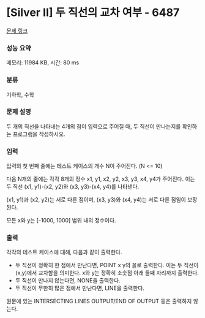 # [Silver II] 두 직선의 교차 여부 - 6487 

[문제 링크](https://www.acmicpc.net/problem/6487) 

### 성능 요약

메모리: 11984 KB, 시간: 80 ms

### 분류

기하학, 수학

### 문제 설명

<p>두 개의 직선을 나타내는 4개의 점이 입력으로 주어질 때, 두 직선이 만나는지를 확인하는 프로그램을 작성하시오.</p>

### 입력 

 <p>입력의 첫 번째 줄에는 테스트 케이스의 개수 N이 주어진다. (N <= 10)</p>

<p>다음 N개의 줄에는 각각 8개의 정수 x1, y1, x2, y2, x3, y3, x4, y4가 주어진다. 이는 두 직선 (x1, y1)-(x2, y2)와 (x3, y3)-(x4, y4)를 나타낸다.</p>

<p>(x1, y1)과 (x2, y2)는 서로 다른 점이며, (x3, y3)와 (x4, y4)는 서로 다른 점임이 보장된다.</p>

<p>모든 x와 y는 [-1000, 1000] 범위 내의 정수이다.</p>

### 출력 

 <p>각각의 테스트 케이스에 대해, 다음과 같이 출력한다.</p>

<ul>
	<li>두 직선이 정확히 한 점에서 만난다면, POINT x y의 꼴로 출력한다. 이는 두 직선이 (x,y)에서 교차함을 의미한다. x와 y는 정확히 소숫점 아래 둘째 자리까지 출력한다.</li>
	<li>두 직선이 만나지 않는다면, NONE을 출력한다.</li>
	<li>두 직선이 무한히 많은 점에서 만난다면,  LINE을 출력한다.</li>
</ul>

<p>원문에 있는 INTERSECTING LINES OUTPUT/END OF OUTPUT 등은 출력하지 않는다.</p>

